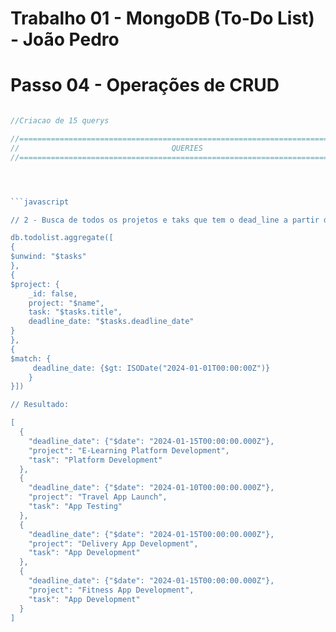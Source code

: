 # Trabalho 01 - MongoDB (To-Do List) - João Pedro
# Passo 04 - Operações de CRUD

```javascript

//Criacao de 15 querys

//================================================================================
//                                  QUERIES
//================================================================================




```javascript

// 2 - Busca de todos os projetos e taks que tem o dead_line a partir de janeiro de 2024

db.todolist.aggregate([
{
$unwind: "$tasks"
},
{
$project: {
    _id: false,
    project: "$name",
    task: "$tasks.title",
    deadline_date: "$tasks.deadline_date"
}
},
{
$match: {
     deadline_date: {$gt: ISODate("2024-01-01T00:00:00Z")}
    }
}])

// Resultado:

[
  {
    "deadline_date": {"$date": "2024-01-15T00:00:00.000Z"},
    "project": "E-Learning Platform Development",
    "task": "Platform Development"
  },
  {
    "deadline_date": {"$date": "2024-01-10T00:00:00.000Z"},
    "project": "Travel App Launch",
    "task": "App Testing"
  },
  {
    "deadline_date": {"$date": "2024-01-15T00:00:00.000Z"},
    "project": "Delivery App Development",
    "task": "App Development"
  },
  {
    "deadline_date": {"$date": "2024-01-15T00:00:00.000Z"},
    "project": "Fitness App Development",
    "task": "App Development"
  }
]


```








